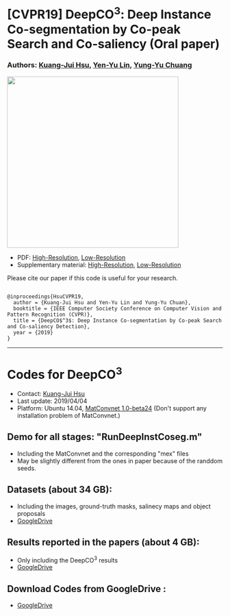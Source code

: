 # [CVPR19] DeepCO<sup>3</sup>: Deep Instance Co-segmentation by Co-peak Search and Co-saliency (Oral paper)
### Authors: [Kuang-Jui Hsu](https://www.citi.sinica.edu.tw/pages/kjhsu/), [Yen-Yu Lin](https://www.citi.sinica.edu.tw/pages/yylin/index_en.html), [Yung-Yu Chuang](https://www.csie.ntu.edu.tw/~cyy/)

<img src="https://github.com/KuangJuiHsu/DeepCO3/blob/master/Images/CVPR19.PNG" height="400"/>

+ PDF: [High-Resolution](http://cvlab.citi.sinica.edu.tw/images/paper/cvpr-hsu19.pdf), [Low-Resolution](http://cvlab.citi.sinica.edu.tw/images/paper/cvpr-hsu19-lowres.pdf)
+ Supplementary material: [High-Resolution](https://drive.google.com/file/d/1zNB1oydDUMQGLbZie1rJgvHTPjmDnYTC/view?usp=sharing), [Low-Resolution](https://drive.google.com/file/d/1aYR88gVmZHedZUK43M49MqZVWQ4z3A8F/view?usp=sharing)

<p>Please cite our paper if this code is useful for your research.</p>
<pre><code>
@inproceedings{HsuCVPR19,
  author = {Kuang-Jui Hsu and Yen-Yu Lin and Yung-Yu Chuan},
  booktitle = {IEEE Computer Society Conference on Computer Vision and Pattern Recognition (CVPR)},
  title = {DeepCO$^3$: Deep Instance Co-segmentation by Co-peak Search and Co-saliency Detection},
  year = {2019}
}
</code></pre>

---

# Codes for DeepCO<sup>3</sup>

- Contact: [Kuang-Jui Hsu](https://www.citi.sinica.edu.tw/pages/kjhsu/)
- Last update: 2019/04/04
- Platform: Ubuntu 14.04, [MatConvnet 1.0-beta24](http://www.vlfeat.org/matconvnet/) (Don't support any installation problem of MatConvnet.)


## Demo for all stages: "RunDeepInstCoseg.m"
- Including the MatConvnet and the corresponding "mex" files
- May be slightly different from the ones in paper because of the randdom seeds.

## Datasets (about 34 GB):
- Including the images, ground-truth masks, salinecy maps and object proposals
- [GoogleDrive](https://drive.google.com/file/d/1IDyC8NXQdOZEaji6GKQZbh9uZ5B2r_79/view?usp=sharing)

## Results reported in the papers (about 4 GB):
- Only including the DeepCO<sup>3</sup> results 
- [GoogleDrive](https://drive.google.com/file/d/1sMr11hbmc6w3GZAOKy5pbEZxyHBJtb8z/view?usp=sharing)

## Download Codes from GoogleDrive :
- [GoogleDrive](https://drive.google.com/file/d/1NnEVkrrrYyi5oNRKuIlQ6dkdupC5kHbB/view?usp=sharing)
